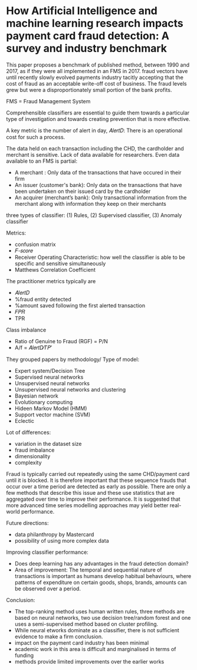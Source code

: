 # How Artificial Intelligence and machine learning research impacts payment card fraud detection: A survey and industry benchmark

This paper proposes a benchmark of published method, between 1990 and 2017, as if they were all implemented in an FMS in 2017.
fraud vectors have until recently slowly evolved
payments industry tacitly accepting that the cost of fraud as an acceptable write-off cost of business. The fraud
levels grew but were a disproportionately small portion of the bank profits.

FMS = Fraud Management System

Comprehensible classifiers are essential to guide them towards a particular type of investigation and towards creating 
prevention that is more effective.

A key metric is the number of alert in day, 𝐴𝑙𝑒𝑟𝑡𝐷: There is an operational cost for such a process.



The data held on each transaction including the CHD, the cardholder and merchant is sensitive. Lack of data available for researchers.
Even data available to an FMS is partial:
- A merchant : Only data of the transactions that have occured in their firm
- An issuer (customer's bank):  Only data on the transactions that have been undertaken on their issued card by the cardholder
- An acquirer (merchant’s bank): Only transactional information from the merchant along with information they keep on their merchants

three types of classifier: (1) Rules, (2) Supervised classifier, (3) Anomaly classifier

Metrics:
- confusion matrix
- 𝐹-𝑠𝑐𝑜𝑟𝑒
- Receiver Operating Characteristic: how well the classifier is able to be specific and sensitive simultaneously
- Matthews Correlation Coefficient

The practitioner metrics typically are
- 𝐴𝑙𝑒𝑟𝑡𝐷
- %fraud entity detected
- %amount saved following the first alerted transaction
- 𝐹𝑃𝑅
- TPR

Class imbalance
- Ratio of Genuine to Fraud (RGF) = P/N
- A/f = 𝐴𝑙𝑒𝑟𝑡𝐷∕𝑇𝑃′

They grouped papers by methodology/ Type of model:
- Expert system/Decision Tree
- Supervised neural networks
- Unsupervised neural networks
- Unsupervised neural networks and clustering
- Bayesian network
- Evolutionary computing
- Hideen Markov Model (HMM)
- Support vector machine (SVM)
- Eclectic

Lot of differences:
- variation in the dataset size
- fraud imbalance
- dimensionality
- complexity

Fraud is typically carried out repeatedly using the same CHD/payment card until it is blocked. It is therefore important that these sequence frauds that occur over a time period are detected as early as possible. There are only a few methods that describe this issue and these use statistics that are aggregated over time to improve their performance. It is suggested that more advanced time series modelling approaches may yield better real-world performance.


Future directions:
- data philanthropy by Mastercard
- possibility of using more complex data

Improving classifier performance:
- Does deep learning has any advantages in the fraud detection domain?
- Area of improvement: The temporal and sequential nature of transactions is important as humans develop habitual behaviours, where patterns of expenditure on certain goods, shops, brands, amounts can be observed over a period.

Conclusion:
- The top-ranking method uses human written rules, three methods are based on neural networks, two use decision tree/random forest and one uses a semi-supervised method based on cluster profiling. 
- While neural etworks dominate as a classifier, there is not sufficient evidence to make a firm conclusion.
- impact on the payment card industry has been minimal
- academic work in this area is difficult and marginalised in terms of funding
- methods provide limited improvements over the earlier works



